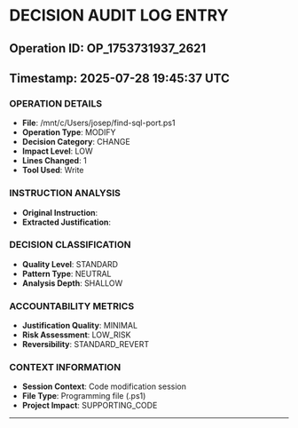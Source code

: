 # DECISION AUDIT LOG ENTRY
## Operation ID: OP_1753731937_2621
## Timestamp: 2025-07-28 19:45:37 UTC

### OPERATION DETAILS
- **File**: /mnt/c/Users/josep/find-sql-port.ps1
- **Operation Type**: MODIFY
- **Decision Category**: CHANGE
- **Impact Level**: LOW
- **Lines Changed**: 1
- **Tool Used**: Write

### INSTRUCTION ANALYSIS
- **Original Instruction**: 
- **Extracted Justification**: 

### DECISION CLASSIFICATION
- **Quality Level**: STANDARD
- **Pattern Type**: NEUTRAL
- **Analysis Depth**: SHALLOW

### ACCOUNTABILITY METRICS
- **Justification Quality**: MINIMAL
- **Risk Assessment**: LOW_RISK
- **Reversibility**: STANDARD_REVERT

### CONTEXT INFORMATION
- **Session Context**: Code modification session
- **File Type**: Programming file (.ps1)
- **Project Impact**: SUPPORTING_CODE

---
